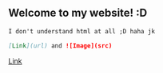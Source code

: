 ## Welcome to my website! :D 

```markdown
I don't understand html at all ;D haha jk

[Link](url) and ![Image](src)
```
[Link](azeichne.github.io/video)
